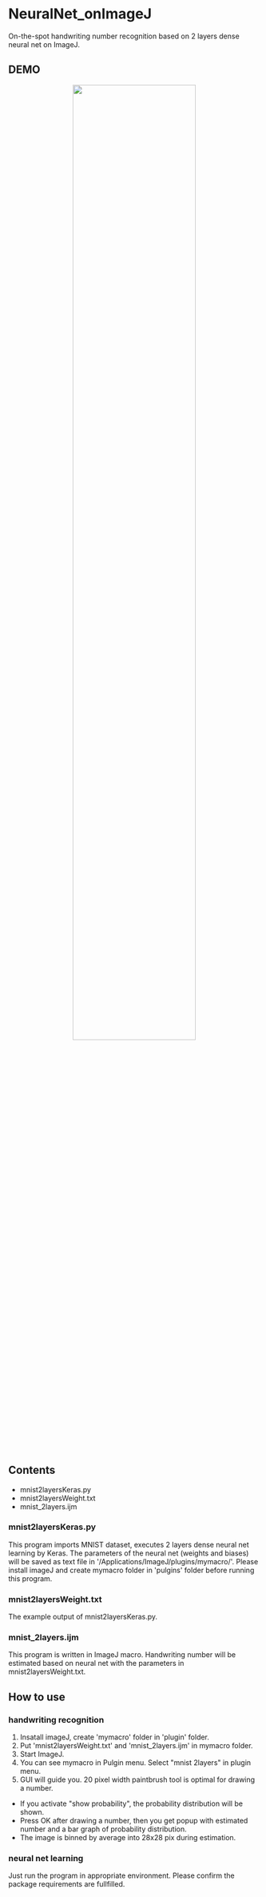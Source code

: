 # NeuralNet_onImageJ
On-the-spot handwriting number recognition based on 2 layers dense neural net on ImageJ.

## DEMO
<div align="center">
<img src="https://user-images.githubusercontent.com/40162543/46203583-3a25ea80-c355-11e8-8b0d-37e3e36d5a5b.gif" width="70%">
</div>


## Contents
- mnist2layersKeras.py
- mnist2layersWeight.txt
- mnist_2layers.ijm

### mnist2layersKeras.py
This program imports MNIST dataset, executes 2 layers dense neural net learning by Keras.  The parameters of the neural net (weights and biases) will be saved as text file in '/Applications/ImageJ/plugins/mymacro/'.  Please install imageJ and create mymacro folder in 'pulgins' folder before running this program.

### mnist2layersWeight.txt
The example output of mnist2layersKeras.py.

### mnist_2layers.ijm
This program is written in ImageJ macro.  Handwriting number will be estimated based on neural net with the parameters in mnist2layersWeight.txt.

## How to use
### handwriting recognition
1. Insatall imageJ, create 'mymacro' folder in 'plugin' folder.
2. Put 'mnist2layersWeight.txt' and 'mnist_2layers.ijm' in mymacro folder.
3. Start ImageJ.
4. You can see mymacro in Pulgin menu. Select "mnist 2layers" in plugin menu.
5. GUI will guide you. 20 pixel width paintbrush tool is optimal for drawing a number.


- If you activate "show probability", the probability distribution will be shown.
- Press OK after drawing a number, then you get popup with estimated number and a bar graph of probability distribution.
- The image is binned by average into 28x28 pix during estimation.

### neural net learning
Just run the program in appropriate environment.  Please confirm the package requirements are fullfilled.
